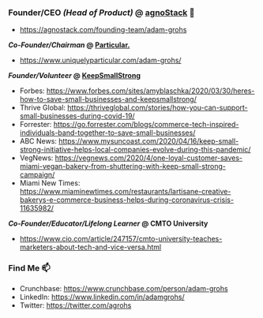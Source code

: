 ### Founder/CEO _(Head of Product)_ @ [agnoStack](https://agnostack.com) 👋
- https://agnostack.com/founding-team/adam-grohs


**_Co-Founder/Chairman_ @ [Particular.](https://uniquelyparticular.com)**
- https://www.uniquelyparticular.com/adam-grohs/


**_Founder/Volunteer_ @ [KeepSmallStrong](https://keepsmallstrong.org)**
- Forbes: https://www.forbes.com/sites/amyblaschka/2020/03/30/heres-how-to-save-small-businesses-and-keepsmallstrong/
- Thrive Global: https://thriveglobal.com/stories/how-you-can-support-small-businesses-during-covid-19/
- Forrester: https://go.forrester.com/blogs/commerce-tech-inspired-individuals-band-together-to-save-small-businesses/
- ABC News: https://www.mysuncoast.com/2020/04/16/keep-small-strong-initiative-helps-local-companies-evolve-during-this-pandemic/
- VegNews: https://vegnews.com/2020/4/one-loyal-customer-saves-miami-vegan-bakery-from-shuttering-with-keep-small-strong-campaign/
- Miami New Times: https://www.miaminewtimes.com/restaurants/lartisane-creative-bakerys-e-commerce-business-helps-during-coronavirus-crisis-11635982/

**_Co-Founder/Educator/Lifelong Learner_ @ CMTO University**
- https://www.cio.com/article/247157/cmto-university-teaches-marketers-about-tech-and-vice-versa.html


### Find Me 📫
- Crunchbase: https://www.crunchbase.com/person/adam-grohs
- LinkedIn: https://www.linkedin.com/in/adamgrohs/
- Twitter: https://twitter.com/agrohs

<!--
**agrohs/agrohs** is a ✨ _special_ ✨ repository because its `README.md` (this file) appears on your GitHub profile.

Here are some ideas to get you started:

- 🔭 I’m currently working on ...
- 🌱 I’m currently learning ...
- 👯 I’m looking to collaborate on ...
- 🤔 I’m looking for help with ...
- 💬 Ask me about ...
- 📫 How to reach me: ...
- 😄 Pronouns: ...
- ⚡ Fun fact: ...
-->
